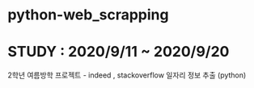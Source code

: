 # python-web_scrapping
# STUDY : 2020/9/11 ~ 2020/9/20
2학년 여름방학 프로젝트 - indeed , stackoverflow 일자리 정보 추출 (python)

